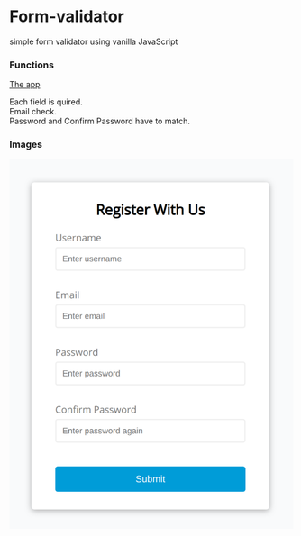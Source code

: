 # Form-validator

simple form validator using vanilla JavaScript

### Functions

[The app](https://tn-space.github.io/Form-validator/)

Each field is quired. \
Email check. \
Password and Confirm Password have to match.

### Images

<img src="./img/form1.png">
